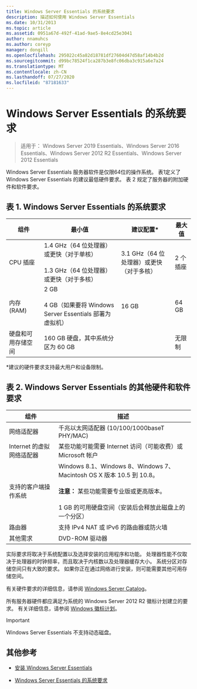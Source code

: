 ```yaml
---
title: Windows Server Essentials 的系统要求
description: 描述如何使用 Windows Server Essentials
ms.date: 10/31/2013
ms.topic: article
ms.assetid: 0951a67d-492f-41ad-9ae5-8e4cd25e3041
author: nnamuhcs
ms.author: coreyp
manager: dongill
ms.openlocfilehash: 295022c45a82d18781df27604d47d58af14b4b2d
ms.sourcegitcommit: d99bc78524f1ca287b3e8fc06dba3c915a6e7a24
ms.translationtype: MT
ms.contentlocale: zh-CN
ms.lasthandoff: 07/27/2020
ms.locfileid: "87181633"
---
```

# <a name="system-requirements-for-windows-server-essentials"></a>Windows Server Essentials 的系统要求

>适用于： Windows Server 2019 Essentials、Windows Server 2016 Essentials、Windows Server 2012 R2 Essentials、Windows Server 2012 Essentials

  Windows Server Essentials 服务器软件是仅限64位的操作系统。 表1定义了 Windows Server Essentials 的建议最低硬件要求。 表 2 规定了服务器的附加硬件和软件要求。


## <a name="table-1-system-requirements-for-windows-server-essentials"></a>表 1. Windows Server Essentials 的系统要求

|组件|最小值|建议配置*|最大值|
|---------------|-------------|-------------------|-------------|
|CPU 插座|1.4 GHz（64 位处理器）或更快（对于单核）<br /><br /> 1.3 GHz（64 位处理器）或更快（对于多核）|3.1 GHz（64 位处理器）或更快（对于多核）|2 个插座|
|内存 (RAM)|2 GB<br /><br /> 4 GB（如果要将 Windows Server Essentials 部署为虚拟机）|16 GB|64 GB|
|硬盘和可用存储空间|160 GB 硬盘，其中系统分区为 60 GB||无限制|

 *建议的硬件要求支持最大用户和设备限制。

## <a name="table-2-additional-hardware-and-software-requirements-for-windows-server-essentials"></a>表 2. Windows Server Essentials 的其他硬件和软件要求

|组件|描述|
|---------------|-----------------|
|网络适配器|千兆以太网适配器 (10/100/1000baseT PHY/MAC)|
|Internet 的虚拟网络适配器|某些功能可能需要 Internet 访问（可能收费）或 Microsoft 帐户|
|支持的客户端操作系统|Windows 8.1、Windows 8、Windows 7、Macintosh OS X 版本 10.5 到 10.8。<br /><br /> **注意：** 某些功能需要专业版或更高版本。<br /><br /> 1 GB 的可用硬盘空间（安装后会释放此磁盘上的一个分区）|
|路由器|支持 IPv4 NAT 或 IPv6 的路由器或防火墙|
|其他需求|DVD-ROM 驱动器|

 实际要求将取决于系统配置以及选择安装的应用程序和功能。 处理器性能不仅取决于处理器的时钟频率，而且取决于内核数以及处理器缓存大小。 系统分区对存储空间只有大致的要求。 如果你正在通过网络进行安装，则可能需要其他可用存储空间。

 有关硬件要求的详细信息，请参阅 [Windows Server Catalog](https://www.windowsservercatalog.com/)。

 所有服务器硬件都应满足为系统的 Windows Server 2012 R2 徽标计划建立的要求。 有关详细信息，请参阅 [Windows 徽标计划](https://msdn.microsoft.com/windows/hardware/gg487403.aspx)。

> [!IMPORTANT]
> Windows Server Essentials 不支持动态磁盘。

## <a name="additional-references"></a>其他参考

-   [安装 Windows Server Essentials](../install/Install-Windows-Server-Essentials.md)

-   [Windows Server Essentials 的系统要求](system-requirements.md)


